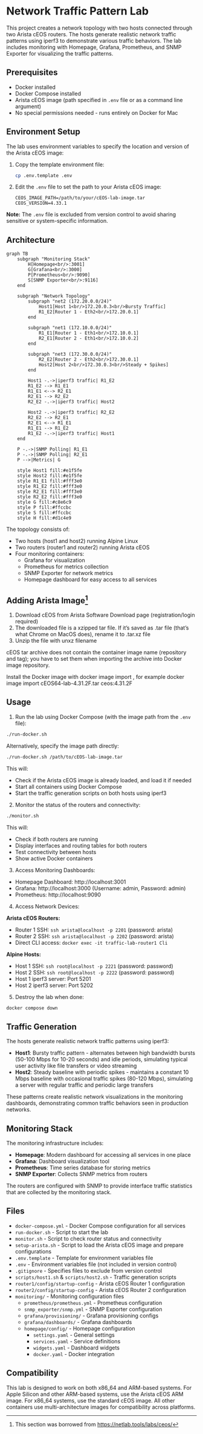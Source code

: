 # Network Traffic Pattern Lab

This project creates a network topology with two hosts connected through two Arista cEOS routers. The hosts generate realistic network traffic patterns using iperf3 to demonstrate various traffic behaviors. The lab includes monitoring with Homepage, Grafana, Prometheus, and SNMP Exporter for visualizing the traffic patterns.

## Prerequisites

- Docker installed
- Docker Compose installed
- Arista cEOS image (path specified in `.env` file or as a command line argument)
- No special permissions needed - runs entirely on Docker for Mac

## Environment Setup

The lab uses environment variables to specify the location and version of the Arista cEOS image:

1. Copy the template environment file:
   ```bash
   cp .env.template .env
   ```

2. Edit the `.env` file to set the path to your Arista cEOS image:
   ```
   CEOS_IMAGE_PATH=/path/to/your/cEOS-lab-image.tar
   CEOS_VERSION=4.33.1
   ```

**Note:** The `.env` file is excluded from version control to avoid sharing sensitive or system-specific information.

## Architecture

```mermaid
graph TB
    subgraph "Monitoring Stack"
        H[Homepage<br/>:3001]
        G[Grafana<br/>:3000]
        P[Prometheus<br/>:9090]
        S[SNMP Exporter<br/>:9116]
    end
    
    subgraph "Network Topology"
        subgraph "net2 (172.20.0.0/24)"
            Host1[Host 1<br/>172.20.0.3<br/>Bursty Traffic]
            R1_E2[Router 1 - Eth2<br/>172.20.0.1]
        end
        
        subgraph "net1 (172.10.0.0/24)"
            R1_E1[Router 1 - Eth1<br/>172.10.0.1]
            R2_E1[Router 2 - Eth1<br/>172.10.0.2]
        end
        
        subgraph "net3 (172.30.0.0/24)"
            R2_E2[Router 2 - Eth2<br/>172.30.0.1]
            Host2[Host 2<br/>172.30.0.3<br/>Steady + Spikes]
        end
        
        Host1 -.->|iperf3 traffic| R1_E2
        R1_E2 --> R1_E1
        R1_E1 <--> R2_E1
        R2_E1 --> R2_E2
        R2_E2 -.->|iperf3 traffic| Host2
        
        Host2 -.->|iperf3 traffic| R2_E2
        R2_E2 --> R2_E1
        R2_E1 <--> R1_E1
        R1_E1 --> R1_E2
        R1_E2 -.->|iperf3 traffic| Host1
    end
    
    P -.->|SNMP Polling| R1_E1
    P -.->|SNMP Polling| R2_E1
    P -->|Metrics| G
    
    style Host1 fill:#e1f5fe
    style Host2 fill:#e1f5fe
    style R1_E1 fill:#fff3e0
    style R1_E2 fill:#fff3e0
    style R2_E1 fill:#fff3e0
    style R2_E2 fill:#fff3e0
    style G fill:#c8e6c9
    style P fill:#ffccbc
    style S fill:#ffccbc
    style H fill:#d1c4e9
```

The topology consists of:
- Two hosts (host1 and host2) running Alpine Linux
- Two routers (router1 and router2) running Arista cEOS
- Four monitoring containers:
  - Grafana for visualization
  - Prometheus for metrics collection
  - SNMP Exporter for network metrics
  - Homepage dashboard for easy access to all services

## Adding Arista Image[^1]
[^1]: This section was borrowed from https://netlab.tools/labs/ceos/
1. Download cEOS from Arista Software Download page (registration/login required)
2. The downloaded file is a xzipped tar file. If it’s saved as .tar file (that’s what Chrome on MacOS does), rename it to .tar.xz file
3. Unzip the file with unxz filename

cEOS tar archive does not contain the container image name (repository and tag); you have to set them when importing the archive into Docker image repository. 

Install the Docker image with docker image import <tar-filename> <tag>, for example docker image import cEOS64-lab-4.31.2F.tar ceos:4.31.2F



## Usage

1. Run the lab using Docker Compose (with the image path from the `.env` file):

```bash
./run-docker.sh
```

Alternatively, specify the image path directly:

```bash
./run-docker.sh /path/to/cEOS-lab-image.tar
```

This will:
- Check if the Arista cEOS image is already loaded, and load it if needed
- Start all containers using Docker Compose
- Start the traffic generation scripts on both hosts using iperf3

2. Monitor the status of the routers and connectivity:

```bash
./monitor.sh
```

This will:
- Check if both routers are running
- Display interfaces and routing tables for both routers
- Test connectivity between hosts
- Show active Docker containers

3. Access Monitoring Dashboards:

- Homepage Dashboard: http://localhost:3001
- Grafana: http://localhost:3000 (Username: admin, Password: admin)
- Prometheus: http://localhost:9090

4. Access Network Devices:

**Arista cEOS Routers:**
- Router 1 SSH: `ssh arista@localhost -p 2201` (password: arista)
- Router 2 SSH: `ssh arista@localhost -p 2202` (password: arista)
- Direct CLI access: `docker exec -it traffic-lab-router1 Cli`

**Alpine Hosts:**
- Host 1 SSH: `ssh root@localhost -p 2221` (password: password)
- Host 2 SSH: `ssh root@localhost -p 2222` (password: password)
- Host 1 iperf3 server: Port 5201
- Host 2 iperf3 server: Port 5202

5. Destroy the lab when done:

```bash
docker compose down
```

## Traffic Generation

The hosts generate realistic network traffic patterns using iperf3:
- **Host1**: Bursty traffic pattern - alternates between high bandwidth bursts (50-100 Mbps for 10-20 seconds) and idle periods, simulating typical user activity like file transfers or video streaming
- **Host2**: Steady baseline with periodic spikes - maintains a constant 10 Mbps baseline with occasional traffic spikes (80-120 Mbps), simulating a server with regular traffic and periodic large transfers

These patterns create realistic network visualizations in the monitoring dashboards, demonstrating common traffic behaviors seen in production networks.

## Monitoring Stack

The monitoring infrastructure includes:
- **Homepage**: Modern dashboard for accessing all services in one place
- **Grafana**: Dashboard visualization tool
- **Prometheus**: Time series database for storing metrics
- **SNMP Exporter**: Collects SNMP metrics from routers

The routers are configured with SNMP to provide interface traffic statistics that are collected by the monitoring stack.

## Files

- `docker-compose.yml` - Docker Compose configuration for all services
- `run-docker.sh` - Script to start the lab
- `monitor.sh` - Script to check router status and connectivity
- `setup-arista.sh` - Script to load the Arista cEOS image and prepare configurations
- `.env.template` - Template for environment variables file
- `.env` - Environment variables file (not included in version control)
- `.gitignore` - Specifies files to exclude from version control
- `scripts/host1.sh` & `scripts/host2.sh` - Traffic generation scripts
- `router1/config/startup-config` - Arista cEOS Router 1 configuration
- `router2/config/startup-config` - Arista cEOS Router 2 configuration
- `monitoring/` - Monitoring configuration files
  - `prometheus/prometheus.yml` - Prometheus configuration
  - `snmp_exporter/snmp.yml` - SNMP Exporter configuration
  - `grafana/provisioning/` - Grafana provisioning configs
  - `grafana/dashboards/` - Grafana dashboards
  - `homepage/config/` - Homepage configuration
    - `settings.yaml` - General settings
    - `services.yaml` - Service definitions
    - `widgets.yaml` - Dashboard widgets
    - `docker.yaml` - Docker integration

## Compatibility

This lab is designed to work on both x86_64 and ARM-based systems. For Apple Silicon and other ARM-based systems, use the Arista cEOS ARM image. For x86_64 systems, use the standard cEOS image. All other containers use multi-architecture images for compatibility across platforms.